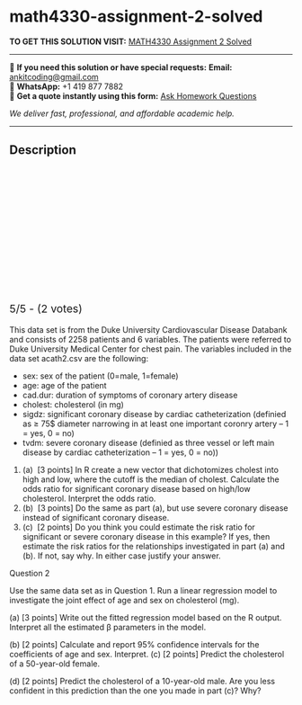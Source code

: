# math4330-assignment-2-solved
**TO GET THIS SOLUTION VISIT:** [MATH4330 Assignment 2 Solved](https://www.ankitcodinghub.com/product/math4330-assignment-2-solved/)


---

📩 **If you need this solution or have special requests:** **Email:** ankitcoding@gmail.com  
📱 **WhatsApp:** +1 419 877 7882  
📄 **Get a quote instantly using this form:** [Ask Homework Questions](https://www.ankitcodinghub.com/services/ask-homework-questions/)

*We deliver fast, professional, and affordable academic help.*

---

<h2>Description</h2>



<div class="kk-star-ratings kksr-auto kksr-align-center kksr-valign-top" data-payload="{&quot;align&quot;:&quot;center&quot;,&quot;id&quot;:&quot;101590&quot;,&quot;slug&quot;:&quot;default&quot;,&quot;valign&quot;:&quot;top&quot;,&quot;ignore&quot;:&quot;&quot;,&quot;reference&quot;:&quot;auto&quot;,&quot;class&quot;:&quot;&quot;,&quot;count&quot;:&quot;2&quot;,&quot;legendonly&quot;:&quot;&quot;,&quot;readonly&quot;:&quot;&quot;,&quot;score&quot;:&quot;5&quot;,&quot;starsonly&quot;:&quot;&quot;,&quot;best&quot;:&quot;5&quot;,&quot;gap&quot;:&quot;4&quot;,&quot;greet&quot;:&quot;Rate this product&quot;,&quot;legend&quot;:&quot;5\/5 - (2 votes)&quot;,&quot;size&quot;:&quot;24&quot;,&quot;title&quot;:&quot;MATH4330 Assignment 2 Solved&quot;,&quot;width&quot;:&quot;138&quot;,&quot;_legend&quot;:&quot;{score}\/{best} - ({count} {votes})&quot;,&quot;font_factor&quot;:&quot;1.25&quot;}">

<div class="kksr-stars">

<div class="kksr-stars-inactive">
            <div class="kksr-star" data-star="1" style="padding-right: 4px">


<div class="kksr-icon" style="width: 24px; height: 24px;"></div>
        </div>
            <div class="kksr-star" data-star="2" style="padding-right: 4px">


<div class="kksr-icon" style="width: 24px; height: 24px;"></div>
        </div>
            <div class="kksr-star" data-star="3" style="padding-right: 4px">


<div class="kksr-icon" style="width: 24px; height: 24px;"></div>
        </div>
            <div class="kksr-star" data-star="4" style="padding-right: 4px">


<div class="kksr-icon" style="width: 24px; height: 24px;"></div>
        </div>
            <div class="kksr-star" data-star="5" style="padding-right: 4px">


<div class="kksr-icon" style="width: 24px; height: 24px;"></div>
        </div>
    </div>

<div class="kksr-stars-active" style="width: 138px;">
            <div class="kksr-star" style="padding-right: 4px">


<div class="kksr-icon" style="width: 24px; height: 24px;"></div>
        </div>
            <div class="kksr-star" style="padding-right: 4px">


<div class="kksr-icon" style="width: 24px; height: 24px;"></div>
        </div>
            <div class="kksr-star" style="padding-right: 4px">


<div class="kksr-icon" style="width: 24px; height: 24px;"></div>
        </div>
            <div class="kksr-star" style="padding-right: 4px">


<div class="kksr-icon" style="width: 24px; height: 24px;"></div>
        </div>
            <div class="kksr-star" style="padding-right: 4px">


<div class="kksr-icon" style="width: 24px; height: 24px;"></div>
        </div>
    </div>
</div>


<div class="kksr-legend" style="font-size: 19.2px;">
            5/5 - (2 votes)    </div>
    </div>
<div class="page" title="Page 1">
<div class="layoutArea">
<div class="column"></div>
</div>
<div class="layoutArea">
<div class="column">
&nbsp;

</div>
</div>
<div class="layoutArea">
<div class="column">
This data set is from the Duke University Cardiovascular Disease Databank and consists of 2258 patients and 6 variables. The patients were referred to Duke University Medical Center for chest pain. The variables included in the data set acath2.csv are the following:

<ul>
<li>sex: sex of the patient (0=male, 1=female)</li>
<li>age: age of the patient</li>
<li>cad.dur: duration of symptoms of coronary artery disease</li>
<li>cholest: cholesterol (in mg)</li>
<li>sigdz: significant coronary disease by cardiac catheterization (definied as ≥ 75$ diameter narrowing in
at least one important coronry artery – 1 = yes, 0 = no)
</li>
<li>tvdm: severe coronary disease (definied as three vessel or left main disease by cardiac catheterization –
1 = yes, 0 = no))
</li>
</ul>
<ol>
<li>(a) &nbsp;[3 points] In R create a new vector that dichotomizes cholest into high and low, where the cutoff is the median of cholest. Calculate the odds ratio for significant coronary disease based on high/low cholesterol. Interpret the odds ratio.</li>
<li>(b) &nbsp;[3 points] Do the same as part (a), but use severe coronary disease instead of significant coronary disease.</li>
<li>(c) &nbsp;[2 points] Do you think you could estimate the risk ratio for significant or severe coronary disease in this example? If yes, then estimate the risk ratios for the relationships investigated in part (a) and (b). If not, say why. In either case justify your answer.</li>
</ol>
<div class="page" title="Page 4">
<div class="layoutArea">
<div class="column">
Question 2

Use the same data set as in Question 1. Run a linear regression model to investigate the joint effect of age and sex on cholesterol (mg).

(a) [3 points] Write out the fitted regression model based on the R output. Interpret all the estimated β parameters in the model.

(b) [2 points] Calculate and report 95% confidence intervals for the coefficients of age and sex. Interpret. (c) [2 points] Predict the cholesterol of a 50-year-old female.

(d) [2 points] Predict the cholesterol of a 10-year-old male. Are you less confident in this prediction than the one you made in part (c)? Why?

</div>
</div>
</div>
</div>
</div>
</div>
